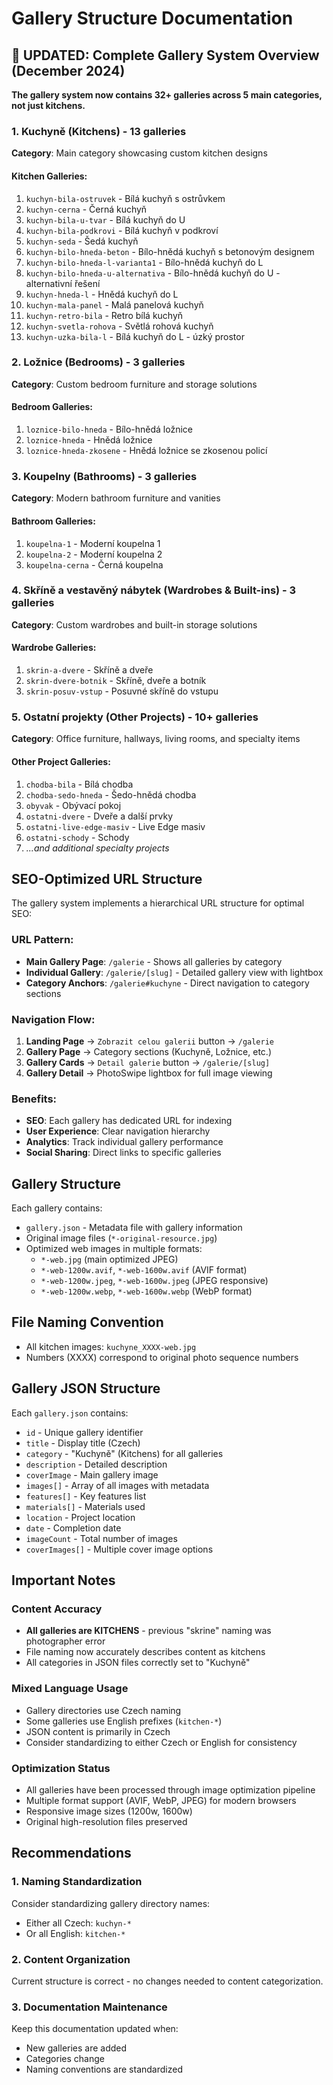 # Gallery Structure Documentation

## 🚨 UPDATED: Complete Gallery System Overview (December 2024)

**The gallery system now contains 32+ galleries across 5 main categories, not just kitchens.**

### 1. Kuchyně (Kitchens) - 13 galleries
**Category**: Main category showcasing custom kitchen designs

#### Kitchen Galleries:
1. `kuchyn-bila-ostruvek` - Bílá kuchyň s ostrůvkem
2. `kuchyn-cerna` - Černá kuchyň
3. `kuchyn-bila-u-tvar` - Bílá kuchyň do U
4. `kuchyn-bila-podkrovi` - Bílá kuchyň v podkroví
5. `kuchyn-seda` - Šedá kuchyň
6. `kuchyn-bilo-hneda-beton` - Bílo-hnědá kuchyň s betonovým designem
7. `kuchyn-bilo-hneda-l-varianta1` - Bílo-hnědá kuchyň do L
8. `kuchyn-bilo-hneda-u-alternativa` - Bílo-hnědá kuchyň do U - alternativní řešení
9. `kuchyn-hneda-l` - Hnědá kuchyň do L
10. `kuchyn-mala-panel` - Malá panelová kuchyň
11. `kuchyn-retro-bila` - Retro bílá kuchyň
12. `kuchyn-svetla-rohova` - Světlá rohová kuchyň
13. `kuchyn-uzka-bila-l` - Bílá kuchyň do L - úzký prostor

### 2. Ložnice (Bedrooms) - 3 galleries
**Category**: Custom bedroom furniture and storage solutions

#### Bedroom Galleries:
1. `loznice-bilo-hneda` - Bílo-hnědá ložnice
2. `loznice-hneda` - Hnědá ložnice
3. `loznice-hneda-zkosene` - Hnědá ložnice se zkosenou policí

### 3. Koupelny (Bathrooms) - 3 galleries
**Category**: Modern bathroom furniture and vanities

#### Bathroom Galleries:
1. `koupelna-1` - Moderní koupelna 1
2. `koupelna-2` - Moderní koupelna 2
3. `koupelna-cerna` - Černá koupelna

### 4. Skříně a vestavěný nábytek (Wardrobes & Built-ins) - 3 galleries
**Category**: Custom wardrobes and built-in storage solutions

#### Wardrobe Galleries:
1. `skrin-a-dvere` - Skříně a dveře
2. `skrin-dvere-botnik` - Skříně, dveře a botník
3. `skrin-posuv-vstup` - Posuvné skříně do vstupu

### 5. Ostatní projekty (Other Projects) - 10+ galleries
**Category**: Office furniture, hallways, living rooms, and specialty items

#### Other Project Galleries:
1. `chodba-bila` - Bílá chodba
2. `chodba-sedo-hneda` - Šedo-hnědá chodba
3. `obyvak` - Obývací pokoj
4. `ostatni-dvere` - Dveře a další prvky
5. `ostatni-live-edge-masiv` - Live Edge masiv
6. `ostatni-schody` - Schody
7. _...and additional specialty projects_

## SEO-Optimized URL Structure

The gallery system implements a hierarchical URL structure for optimal SEO:

### URL Pattern:
- **Main Gallery Page**: `/galerie` - Shows all galleries by category
- **Individual Gallery**: `/galerie/[slug]` - Detailed gallery view with lightbox
- **Category Anchors**: `/galerie#kuchyne` - Direct navigation to category sections

### Navigation Flow:
1. **Landing Page** → `Zobrazit celou galerii` button → `/galerie`
2. **Gallery Page** → Category sections (Kuchyně, Ložnice, etc.)
3. **Gallery Cards** → `Detail galerie` button → `/galerie/[slug]`
4. **Gallery Detail** → PhotoSwipe lightbox for full image viewing

### Benefits:
- **SEO**: Each gallery has dedicated URL for indexing
- **User Experience**: Clear navigation hierarchy
- **Analytics**: Track individual gallery performance
- **Social Sharing**: Direct links to specific galleries

## Gallery Structure
Each gallery contains:
- `gallery.json` - Metadata file with gallery information
- Original image files (`*-original-resource.jpg`)
- Optimized web images in multiple formats:
  - `*-web.jpg` (main optimized JPEG)
  - `*-web-1200w.avif`, `*-web-1600w.avif` (AVIF format)
  - `*-web-1200w.jpeg`, `*-web-1600w.jpeg` (JPEG responsive)
  - `*-web-1200w.webp`, `*-web-1600w.webp` (WebP format)

## File Naming Convention
- All kitchen images: `kuchyne_XXXX-web.jpg`
- Numbers (XXXX) correspond to original photo sequence numbers

## Gallery JSON Structure
Each `gallery.json` contains:
- `id` - Unique gallery identifier
- `title` - Display title (Czech)
- `category` - "Kuchyně" (Kitchens) for all galleries
- `description` - Detailed description
- `coverImage` - Main gallery image
- `images[]` - Array of all images with metadata
- `features[]` - Key features list
- `materials[]` - Materials used
- `location` - Project location
- `date` - Completion date
- `imageCount` - Total number of images
- `coverImages[]` - Multiple cover image options

## Important Notes

### Content Accuracy
- **All galleries are KITCHENS** - previous "skrine" naming was photographer error
- File naming now accurately describes content as kitchens
- All categories in JSON files correctly set to "Kuchyně"

### Mixed Language Usage
- Gallery directories use Czech naming
- Some galleries use English prefixes (`kitchen-*`)
- JSON content is primarily in Czech
- Consider standardizing to either Czech or English for consistency

### Optimization Status
- All galleries have been processed through image optimization pipeline
- Multiple format support (AVIF, WebP, JPEG) for modern browsers
- Responsive image sizes (1200w, 1600w)
- Original high-resolution files preserved

## Recommendations

### 1. Naming Standardization
Consider standardizing gallery directory names:
- Either all Czech: `kuchyn-*`
- Or all English: `kitchen-*`

### 2. Content Organization
Current structure is correct - no changes needed to content categorization.

### 3. Documentation Maintenance
Keep this documentation updated when:
- New galleries are added
- Categories change
- Naming conventions are standardized